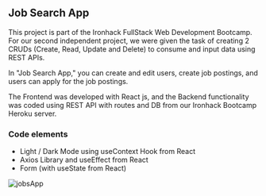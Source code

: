 ## Job Search App

This project is part of the Ironhack FullStack Web Development Bootcamp. For our second independent project, we were given the task of creating 2 CRUDs (Create, Read, Update and Delete) to consume and input data using REST APIs.

In "Job Search App," you can create and edit users, create job postings, and users can apply for the job postings.

The Frontend was developed with React js, and the Backend functionality was coded using REST API with routes and DB from our Ironhack Bootcamp Heroku server.


### Code elements

- Light / Dark Mode using useContext Hook from React
- Axios Library and useEffect from React
- Form (with useState from React)



![jobsApp](https://user-images.githubusercontent.com/104802360/180127269-5c8dcc67-19c5-45ae-a1c6-49b27a91a37f.png)




